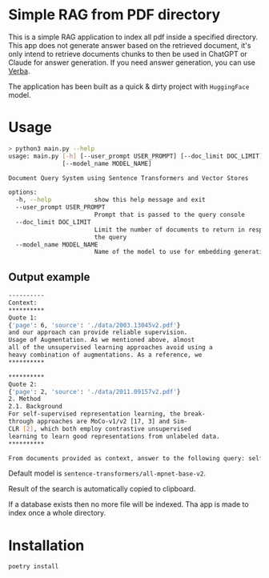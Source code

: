 # Simple RAG from PDF directory

This is a simple RAG application to index all pdf inside a specified directory. This app does not generate answer based on the retrieved document, it's only intend to retrieve documents chunks to then be used in ChatGPT or Claude for answer generation.
If you need answer generation, you can use [Verba](https://github.com/weaviate/Verba).

The application has been built as a quick & dirty project with `HuggingFace` model.

# Usage

```bash
> python3 main.py --help
usage: main.py [-h] [--user_prompt USER_PROMPT] [--doc_limit DOC_LIMIT]
               [--model_name MODEL_NAME]

Document Query System using Sentence Transformers and Vector Stores

options:
  -h, --help            show this help message and exit
  --user_prompt USER_PROMPT
                        Prompt that is passed to the query console
  --doc_limit DOC_LIMIT
                        Limit the number of documents to return in response to
                        the query
  --model_name MODEL_NAME
                        Name of the model to use for embedding generation
```

## Output example

```bash
----------
Context:
**********
Quote 1:
{'page': 6, 'source': './data/2003.13045v2.pdf'}
and our approach can provide reliable supervision.
Usage of Augmentation. As we mentioned above, almost
all of the unsupervised learning approaches avoid using a
heavy combination of augmentations. As a reference, we
**********

**********
Quote 2:
{'page': 2, 'source': './data/2011.09157v2.pdf'}
2. Method
2.1. Background
For self-supervised representation learning, the break-
through approaches are MoCo-v1/v2 [17, 3] and Sim-
CLR [2], which both employ contrastive unsupervised
learning to learn good representations from unlabeled data.
**********

From documents provided as context, answer to the following query: self supervised
```

Default model is `sentence-transformers/all-mpnet-base-v2`.

Result of the search is automatically copied to clipboard.

If a database exists then no more file will be indexed. Tha app is made to index once a whole directory.



# Installation

```bash
poetry install
```